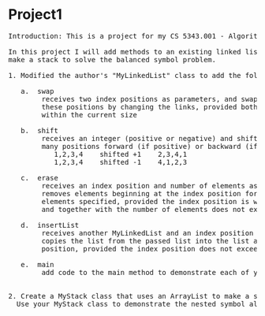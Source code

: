 # Project1
<pre>
Introduction: This is a project for my CS 5343.001 - Algorithm Analysis and Data Structures course

In this project I will add methods to an existing linked list class and
make a stack to solve the balanced symbol problem.
  
1. Modified the author's "MyLinkedList" class to add the following methods:

   a.  swap
        receives two index positions as parameters, and swaps the nodes at
        these positions by changing the links, provided both positions are 
        within the current size

   b.  shift
        receives an integer (positive or negative) and shifts the list this
        many positions forward (if positive) or backward (if negative).  
           1,2,3,4    shifted +1    2,3,4,1
           1,2,3,4    shifted -1    4,1,2,3

   c.  erase 
        receives an index position and number of elements as parameters, and
        removes elements beginning at the index position for the number of 
        elements specified, provided the index position is within the size
        and together with the number of elements does not exceed the size

   d.  insertList
        receives another MyLinkedList and an index position as parameters, and 
        copies the list from the passed list into the list at the specified
        position, provided the index position does not exceed the size.

   e.  main
        add code to the main method to demonstrate each of your methods
  

2. Create a MyStack class that uses an ArrayList to make a stack.
  Use your MyStack class to demonstrate the nested symbol algorithm seen on slide 35 of the chapter 3 slides.
</pre>

